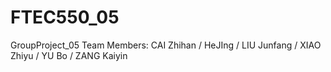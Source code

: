 # FTEC550_05
GroupProject_05
Team Members: CAI Zhihan / HeJIng / LIU Junfang / XIAO Zhiyu / YU Bo / ZANG Kaiyin
